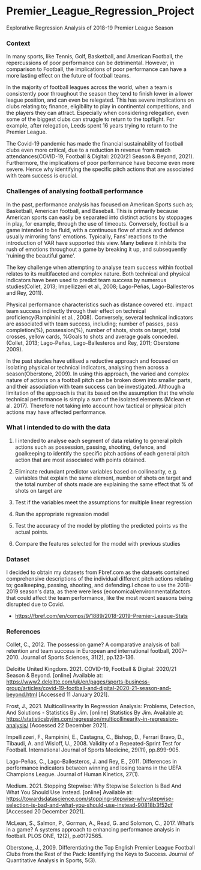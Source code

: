 # Premier_League_Regression_Project
Explorative Regression Analysis of 2018-19 Premier League Season

### Context
In many sports, like Tennis, Golf, Basketball, and American Football, the repercussions of poor performance can be detrimental. However, in comparison to Football, the implications of poor performance can have a more lasting effect on the future of football teams.

In the majority of football leagues across the world, when a team is consistently poor throughout the season they tend to finish lower in a lower league position, and can even be relegated. This has severe implications on clubs relating to; finance, eligibility to play in continental competitions, and the players they can attract. Especially when considering relegation, even some of the biggest clubs can struggle to return to the topflight. For example, after relegation, Leeds spent 16 years trying to return to the Premier League.

The Covid-19 pandemic has made the financial sustainability of football clubs even more critical, due to a reduction in revenue from match attendances(COVID-19, Football & Digital: 2020/21 Season & Beyond, 2021). Furthermore, the implications of poor performance have become even more severe. Hence why identifying the specific pitch actions that are associated with team success is crucial.

### Challenges of analysing football performance
In the past, performance analysis has focused on American Sports such as; Basketball, American football, and Baseball. This is primarily because American sports can easily be separated into distinct actions by stoppages in play, for example, through the use of timeouts. Conversely, football is a game intended to be fluid, with a continuous flow of attack and defence usually mirroring fans' emotions. Typically, Fans' reactions to the introduction of VAR have supported this view. Many believe it inhibits the rush of emotions throughout a game by breaking it up, and subsequently 'ruining the beautiful game'.

The key challenge when attempting to analyse team success within football relates to its multifaceted and complex nature. Both technical and physical indicators have been used to predict team success by numerous studies(Collet, 2013; Impellizzeri et al., 2008; Lago-Peñas, Lago-Ballesteros and Rey, 2011).

Physical performance characteristics such as distance covered etc. impact team success indirectly through their effect on technical proficiency(Rampinini et al., 2008). Conversely, several technical indicators are associated with team success, including; number of passes, pass completion(%), possession(%), number of shots, shots on target, total crosses, yellow cards, %Goals to shots and average goals conceded. (Collet, 2013; Lago-Peñas, Lago-Ballesteros and Rey, 2011; Oberstone 2009).

In the past studies have utilised a reductive approach and focused on isolating physical or technical indicators, analysing them across a season(Oberstone, 2009). In using this approach, the varied and complex nature of actions on a football pitch can be broken down into smaller parts, and their association with team success can be investigated. Although a limitation of the approach is that its based on the assumption that the whole technical performance is simply a sum of the isolated elements (Mclean et al. 2017). Therefore not taking into account how tactical or physical pitch actions may have affected performance.

### What I intended to do with the data 

1. I intended to analyse each segment of data relating to general pitch actions such as possession, passing, shooting, defence, and goalkeeping to identify the specific pitch actions of each general pitch action that are most associated with points obtained.

2. Eliminate redundant predictor variables based on collinearity, e.g. variables that explain the same element, number of shots on target and the total number of shots made are explaining the same effect that % of shots on target are 

3. Test if the variables meet the assumptions for multiple linear regression  

5. Run the appropriate regression model 

6. Test the accuracy of the model by plotting the predicted points vs the actual points. 

7. Compare the features selected for the model with previous studies

### Dataset

I decided to obtain my datasets from Fbref.com as the datasets contained comprehensive descriptions of the individual different pitch actions relating to; goalkeeping, passing, shooting, and defending.I chose to use the 2018-2019 season's data, as there were less (economical/environmental)factors that could affect the team performance, like the most recent seasons being disrupted due to Covid. 
- https://fbref.com/en/comps/9/1889/2018-2019-Premier-League-Stats


### References

Collet, C., 2012. The possession game? A comparative analysis of ball retention and team success in European and international football, 2007–2010. Journal of Sports Sciences, 31(2), pp.123-136.

Deloitte United Kingdom. 2021. COVID-19, Football & Digital: 2020/21 Season & Beyond. [online] Available at: <https://www2.deloitte.com/uk/en/pages/sports-business-group/articles/covid-19-football-and-digital-2020-21-season-and-beyond.html> [Accessed 11 January 2021].

Frost, J., 2021. Multicollinearity In Regression Analysis: Problems, Detection, And Solutions - Statistics By Jim. [online] Statistics By Jim. Available at: <https://statisticsbyjim.com/regression/multicollinearity-in-regression-analysis/> [Accessed 22 December 2021].

Impellizzeri, F., Rampinini, E., Castagna, C., Bishop, D., Ferrari Bravo, D., Tibaudi, A. and Wisloff, U., 2008. Validity of a Repeated-Sprint Test for Football. International Journal of Sports Medicine, 29(11), pp.899-905.

Lago-Peñas, C., Lago-Ballesteros, J. and Rey, E., 2011. Differences in performance indicators between winning and losing teams in the UEFA Champions League. Journal of Human Kinetics, 27(1).

Medium. 2021. Stopping Stepwise: Why Stepwise Selection Is Bad And What You Should Use Instead. [online] Available at: <https://towardsdatascience.com/stopping-stepwise-why-stepwise-selection-is-bad-and-what-you-should-use-instead-90818b3f52df> [Accessed 20 December 2021].

McLean, S., Salmon, P., Gorman, A., Read, G. and Solomon, C., 2017. What’s in a game? A systems approach to enhancing performance analysis in football. PLOS ONE, 12(2), p.e0172565.

Oberstone, J., 2009. Differentiating the Top English Premier League Football Clubs from the Rest of the Pack: Identifying the Keys to Success. Journal of Quantitative Analysis in Sports, 5(3).

